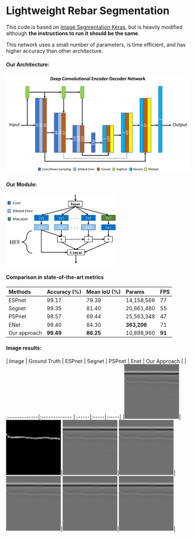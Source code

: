 # Lightweight Rebar Segmentation

This code is based on [Image Segmentation Keras](https://github.com/divamgupta/image-segmentation-keras), but is heavily modified although **the instructions to run it should be the same**.

This network uses a small number of parameters, is time efficient, and has higher accuracy than other architecture.

#### Our Architecture:

<img width="600" src="https://github.com/khuechuong/lightweight-rebar-segmentation/blob/main/pic/everything.png">

#### Our Module:

<img width="300" src="https://github.com/khuechuong/lightweight-rebar-segmentation/blob/main/pic/mod.png">



#### Comparison in state-of-the-art metrics

| Methods       |  Accuracy (%)   | Mean IoU (%)  | Params | FPS|
| :-------------|:-------------  | :-----|:-----|:-----|
| ESPnet        | 99.17           | 79.39  |14,158,566 |77 |
| Segnet        | 99.35           |   81.40|20,861,480 | 55|
| PSPnet        | 98.57           |   69.44|25,563,348  |47 |
| ENet          | 99.40           |   84.30|**363,206**| 71|
| Our approach  | **99.49**       |   **86.25**|10,898,960 | **91**|


#### Image results:

| Image       |  Ground Truth   | ESPnet  | Segnet | PSPnet | Enet | Our Approach |
| :-------------|:-------------  | :-----|:-----|:-----|
|<img width="150" src="https://github.com/khuechuong/lightweight-rebar-segmentation/blob/main/pic/image.png">|<img width="150" src="https://github.com/khuechuong/lightweight-rebar-segmentation/blob/main/pic/gt.png">|<img width="150" src="https://github.com/khuechuong/lightweight-rebar-segmentation/blob/main/pic/image.png">|<img width="150" src="https://github.com/khuechuong/lightweight-rebar-segmentation/blob/main/pic/image.png">|<img width="150" src="https://github.com/khuechuong/lightweight-rebar-segmentation/blob/main/pic/image.png">|<img width="150" src="https://github.com/khuechuong/lightweight-rebar-segmentation/blob/main/pic/image.png">|<img width="150" src="https://github.com/khuechuong/lightweight-rebar-segmentation/blob/main/pic/image.png">|
